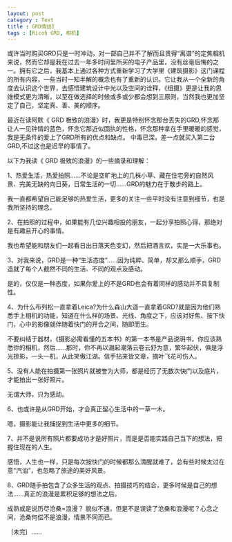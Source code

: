 ```yaml
---
layout: post
category : Text
title : GRD情结I
tags : [Ricoh GRD, 相机]
---
```

或许当时购买GRD只是一时冲动，对一部自己并不了解而且贵得“离谱”的定焦相机来说，然而它却是我在过去一年多时间里所买的电子产品里，没有丝毫后悔的之一。拥有它之后，我基本上通过各种方式重新学习了大学里《建筑摄影》这门课程的所有内容，一些当时一知半解的概念也有了重新的认识。它让我从一个全新的角度去认识这个世界，去感悟建筑设计中光以及空间的诠释，《纽摄》更是让我的思维模式更为清晰，以至在做选择的时候或多或少都会想到三原则，当然我也更加坚定了自己，坚定真、善、美的顺序。

最近在读阿默《 GRD 极致的浪漫》时，我更是特别怀念那台丢失的GRD,怀念那让人一见钟情的蓝色，怀念它那近似固执的性格，怀念那种拿在手里暖暖的感觉，我是无条件的爱上了GRD所有的优点和缺点。 中毒已深，差一点就买入第二台GRD,不过这也是迟早的事情了。

以下为我读《 GRD 极致的浪漫》的一些摘录和理解：

1、热爱生活，热爱拍照……不论是空旷地上的几株小草、藏在住宅旁的自然风景、完美无缺的向日葵，日常生活的一切……GRD的魅力在于散步的路上。

我一直都希望自己能足够的热爱生活，更多的关注一些平时没有注意到细节，也是我所坚持的理念。

2、在拍照的过程中，如果能有几位兴趣相投的朋友，一起分享拍照心得，那绝对是有趣且开心的事情。

我也希望能和朋友们一起看日出日落天色变幻，然后把酒言欢，实是一大乐事也。

3、对我来说，GRD是一种“生活态度”……因为纯粹、简单，却又那么顺手，GRD造就了每个人截然不同的生活、不同的观点及感动。

是的，仅仅是一种态度，如果你爱上的不是GRD也会有着同样的感动并不具复制性。

4、为什么布列松一直拿着Leica?为什么森山大道一直拿着GRD?就是因为他们熟悉手上相机的功能，知道在什么样的场景、光线、角度之下，应该对好焦、按下快门，心中的影像就伴随着快门的开合之间，随即而生。

不要纠结于器材，《摄影必需看懂的五本书》的第一本书是产品说明书，你应该熟悉你的相机，然后……那时，你不再以潮起潮落云卷云舒为意，繁华起伏，俱是浮光掠影，一头一机，从此笑傲江湖。信手拈来皆文章，摘叶飞花可伤人。

5、没有人能在拍摄第一张照片就被誉为大师，都是经历了无数次快门以及底片，才能拍出一张好照片。

无谓大师，只为感动。

6、也或许是从GRD开始，才会真正留心生活中的一草一木。

嗯，摄影能让我捕捉到生活中更多的细节。

7、并不是说所有照片都要成功才是好照片，而是是否能实践自己当下的想法，把握住现在的人生。

感悟，人生也一样，只是每次按快门的时候都那么清醒就难了，总有些时候太过在意“汽油”，也忽略了旅途的美好风景。

8、GRD随手拍包含了众多生活的观点、拍摄技巧的结合，更多时候是自己的想法……真正的浪漫是累积足够的想法之后。

成熟或是说历尽沧桑=浪漫？ 貌似不通，但是不是误读了沧桑和浪漫呢？心念之间，沧桑何偿不是浪漫，情景不同而已。

｛未完｝……